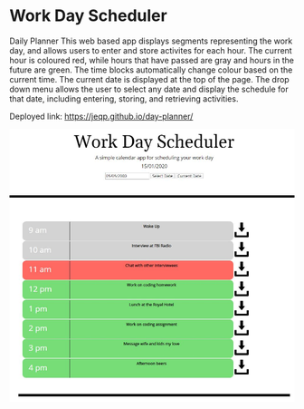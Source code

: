 # Work Day Scheduler
Daily Planner
This web based app displays segments representing the work day, and allows users to enter and store activites for each hour. The current hour is coloured red, while hours that have passed are gray and hours in the future are green. The time blocks automatically change colour based on the current time. 
The current date is displayed at the top of the page. 
The drop down menu allows the user to select any date and display the schedule for that date, including entering, storing, and retrieving activities. 

Deployed link:
https://jeqp.github.io/day-planner/

![Daily Scheduler](https://github.com/JEQP/day-planner/blob/master/SchedulerFinal.jpg)
